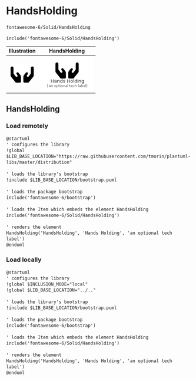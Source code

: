 # HandsHolding


```text
fontawesome-6/Solid/HandsHolding
```

```text
include('fontawesome-6/Solid/HandsHolding')
```



| Illustration | HandsHolding |
| :---: | :---: |
| ![illustration for Illustration](../../fontawesome-6/Solid/HandsHolding.png) | ![illustration for HandsHolding](../../fontawesome-6/Solid/HandsHolding.Local.png) |




## HandsHolding

### Load remotely
```plantuml
@startuml
' configures the library
!global $LIB_BASE_LOCATION="https://raw.githubusercontent.com/tmorin/plantuml-libs/master/distribution"

' loads the library's bootstrap
!include $LIB_BASE_LOCATION/bootstrap.puml

' loads the package bootstrap
include('fontawesome-6/bootstrap')

' loads the Item which embeds the element HandsHolding
include('fontawesome-6/Solid/HandsHolding')

' renders the element
HandsHolding('HandsHolding', 'Hands Holding', 'an optional tech label')
@enduml
```

### Load locally
```plantuml
@startuml
' configures the library
!global $INCLUSION_MODE="local"
!global $LIB_BASE_LOCATION="../.."

' loads the library's bootstrap
!include $LIB_BASE_LOCATION/bootstrap.puml

' loads the package bootstrap
include('fontawesome-6/bootstrap')

' loads the Item which embeds the element HandsHolding
include('fontawesome-6/Solid/HandsHolding')

' renders the element
HandsHolding('HandsHolding', 'Hands Holding', 'an optional tech label')
@enduml
```

